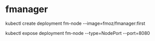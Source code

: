 # fmanager

kubectl create deployment fm-node --image=fmoz/fmanager:first

kubectl expose deployment fm-node --type=NodePort --port=8080
